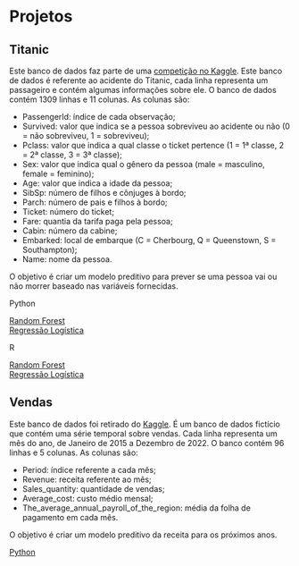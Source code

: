 # Projetos  
## Titanic
Este banco de dados faz parte de uma [competição no Kaggle](https://www.kaggle.com/competitions/titanic). Este banco de dados é referente ao acidente do Titanic, cada linha representa um passageiro e contém algumas informações sobre ele. O banco de dados contém 1309 linhas e 11 colunas. As colunas são:
- PassengerId: índice de cada observação;
- Survived: valor que indica se a pessoa sobreviveu ao acidente ou não (0 = não sobreviveu, 1 = sobreviveu);
- Pclass: valor que indica a qual classe o ticket pertence (1 = 1ª classe, 2 = 2ª classe, 3 = 3ª classe);
- Sex: valor que indica qual o gênero da pessoa (male = masculino, female = feminino);
- Age: valor que indica a idade da pessoa;
- SibSp: número de filhos e cônjuges à bordo;
- Parch: número de pais e filhos à bordo;
- Ticket: número do ticket;
- Fare: quantia da tarifa paga pela pessoa;
- Cabin: número da cabine;
- Embarked: local de embarque (C = Cherbourg, Q = Queenstown, S = Southampton);
- Name: nome da pessoa.

O objetivo é criar um modelo preditivo para prever se uma pessoa vai ou não morrer baseado nas variáveis fornecidas.

Python

[Random Forest](projects/titanic%20RF%20Python.pdf)\
[Regressão Logística](projects/titanic%20LR%20Python.pdf)


R 

[Random Forest](projects/titanic%20RF%20R.pdf)\
[Regressão Logística](projects/titanic%20LR%20R.pdf)

## Vendas
Este banco de dados foi retirado do [Kaggle](https://www.kaggle.com/datasets/podsyp/time-series-starter-dataset). É um banco de dados fictício que contém uma série temporal sobre vendas. Cada linha representa um mês do ano, de Janeiro de 2015 a Dezembro de 2022. O banco contém 96 linhas e 5 colunas. As colunas são:
- Period: índice referente a cada mês;
- Revenue: receita referente ao mês;
- Sales_quantity: quantidade de vendas;
- Average_cost: custo médio mensal;
- The_average_annual_payroll_of_the_region: média da folha de pagamento em cada mês.

O objetivo é criar um modelo preditivo da receita para os próximos anos.

[Python](projects/TS%20Python.pdf)
